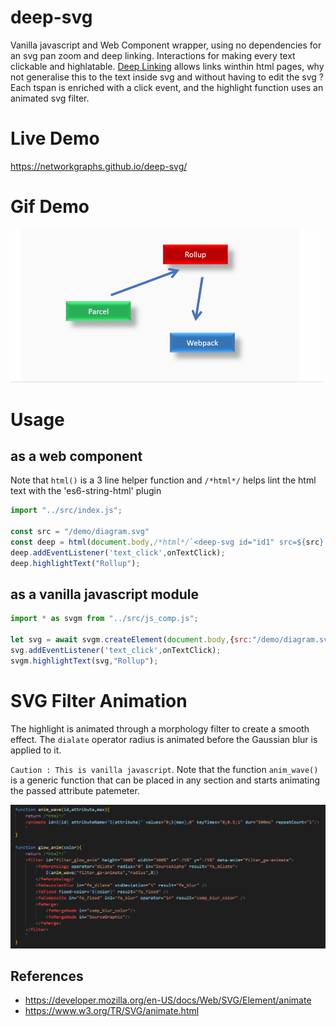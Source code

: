 # deep-svg
Vanilla javascript and Web Component wrapper, using no dependencies for an svg pan zoom and deep linking. Interactions for making every text clickable and highlatable.
[Deep Linking](https://en.wikipedia.org/wiki/Deep_linking) allows links winthin html pages, why not generalise this to the text inside svg and without having to edit the svg ?
Each tspan is enriched with a click event, and the highlight function uses an animated svg filter.

# Live Demo
https://networkgraphs.github.io/deep-svg/

# Gif Demo
<img src="./media/demo.gif" width=500>

# Usage
## as a web component
Note that `html()` is a 3 line helper function and `/*html*/` helps lint the html text with the 'es6-string-html' plugin
```javascript
import "../src/index.js";

const src = "/demo/diagram.svg"
const deep = html(document.body,/*html*/`<deep-svg id="id1" src=${src} enable="true" />`);
deep.addEventListener('text_click',onTextClick);
deep.highlightText("Rollup");
```

## as a vanilla javascript module
```javascript
import * as svgm from "../src/js_comp.js";

let svg = await svgm.createElement(document.body,{src:"/demo/diagram.svg",id:"diagram_a",enable:true});
svg.addEventListener('text_click',onTextClick);
svgm.highlightText(svg,"Rollup");
```

# SVG Filter Animation
The highlight is animated through a morphology filter to create a smooth effect. The `dialate` operator radius is animated before the Gaussian blur is applied to it.

`Caution : This is vanilla javascript`. Note that the function `anim_wave()` is a generic function that can be placed in any section and starts animating the passed attribute patemeter.

<img src="./media/svg_filters.png">

## References
* https://developer.mozilla.org/en-US/docs/Web/SVG/Element/animate
* https://www.w3.org/TR/SVG/animate.html
